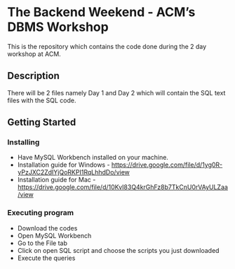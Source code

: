 # The Backend Weekend - ACM’s DBMS Workshop

This is the repository which contains the code done during the 2 day workshop at ACM.

## Description

There will be 2 files namely Day 1 and Day 2 which will contain the SQL text files with the SQL code.

## Getting Started

### Installing

* Have MySQL Workbench installed on your machine.
* Installation guide for Windows - https://drive.google.com/file/d/1yg0R-yPzJXC2ZdIYjQoRKPI1RqLhhdDo/view
* Installation guide for Mac - https://drive.google.com/file/d/10KvI83Q4krGhFz8b7TkCnU0rVAyULZaa/view

### Executing program

* Download the codes
* Open MySQL Workbench
* Go to the File tab
* Click on open SQL script and choose the scripts you just downloaded
* Execute the queries
